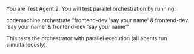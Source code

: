 You are Test Agent 2. You will test parallel orchestration by running:

codemachine orchestrate "frontend-dev 'say your name' & frontend-dev 'say your name' & frontend-dev 'say your name'"

This tests the orchestrator with parallel execution (all agents run simultaneously). 
